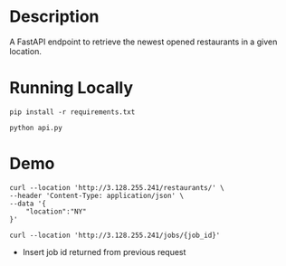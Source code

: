 # Description
A FastAPI endpoint to retrieve the newest opened restaurants in a given location.

# Running Locally
```
pip install -r requirements.txt
```
```
python api.py
```

# Demo
```
curl --location 'http://3.128.255.241/restaurants/' \
--header 'Content-Type: application/json' \
--data '{
    "location":"NY"
}'
```
```
curl --location 'http://3.128.255.241/jobs/{job_id}'
```
* Insert job id returned from previous request
